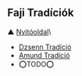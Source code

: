 ## Faji Tradíciók

▲ [Nyitóoldal](start.md)\

- [Dzsenn Tradíció](044_01_dzsenn_tradicio)
- [Amund Tradíció](044_02_amund_tradicio)
- ⭕TODO⭕
